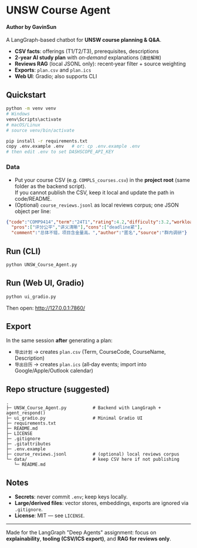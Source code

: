 # UNSW Course Agent
#### Author by GavinSun

A LangGraph-based chatbot for **UNSW course planning & Q&A**.  
- **CSV facts**: offerings (T1/T2/T3), prerequisites, descriptions
- **2‑year AI study plan** with *on‑demand* explanations (`请给解释`)
- **Reviews RAG** (local JSONL only): recent‑year filter + source weighting
- **Exports**: `plan.csv` and `plan.ics`
- **Web UI**: Gradio; also supports CLI

## Quickstart
```bash
python -m venv venv
# Windows
venv\Scripts\activate
# macOS/Linux
# source venv/bin/activate

pip install -r requirements.txt
copy .env.example .env   # or: cp .env.example .env
# then edit .env to set DASHSCOPE_API_KEY
```

### Data
- Put your course CSV (e.g. `COMPLS_courses.csv`) in the **project root** (same folder as the backend script).  
  If you cannot publish the CSV, keep it local and update the path in code/README.
- (Optional) `course_reviews.jsonl` as local reviews corpus; one JSON object per line:
```json
{"code":"COMP9414","term":"24T1","rating":4.2,"difficulty":3.2,"workload":"medium",
  "pros":["评分公平","讲义清晰"],"cons":["deadline紧"],
  "comment":"总体不错，项目含金量高。","author":"匿名","source":"群内调研"}
```

## Run (CLI)
```bash
python UNSW_Course_Agent.py
```

## Run (Web UI, Gradio)
```bash
python ui_gradio.py
```
Then open: <http://127.0.0.1:7860/>

## Export
In the same session **after** generating a plan:
- `导出计划` → creates `plan.csv` (Term, CourseCode, CourseName, Description)
- `导出日历` → creates `plan.ics` (all‑day events; import into Google/Apple/Outlook calendar)

## Repo structure (suggested)
```
.
├─ UNSW_Course_Agent.py          # Backend with LangGraph + agent_respond()
├─ ui_gradio.py                  # Minimal Gradio UI
├─ requirements.txt
├─ README.md
├─ LICENSE
├─ .gitignore
├─ .gitattributes
├─ .env.example
├─ course_reviews.jsonl          # (optional) local reviews corpus
└─ data/                         # keep CSV here if not publishing
   └─ README.md
```

## Notes
- **Secrets**: never commit `.env`; keep keys locally.
- **Large/derived files**: vector stores, embeddings, exports are ignored via `.gitignore`.
- **License**: MIT — see `LICENSE`.

---

Made for the LangGraph "Deep Agents" assignment: focus on **explainability**, **tooling (CSV/ICS export)**, and **RAG for reviews only**.
